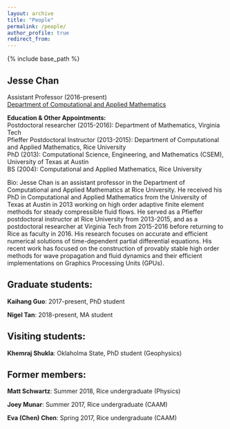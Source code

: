 ```yaml
---
layout: archive
title: "People"
permalink: /people/
author_profile: true
redirect_from: 
---
```


{% include base_path %}

<h2><strong>Jesse Chan</strong></h2>

<p>Assistant Professor (2016-present)<br />
<a href="http://www.caam.rice.edu" target="_blank" rel="noopener noreferrer">Department of Computational and Applied Mathematics</a><br />
<p><strong>Education &amp; Other Appointments:</strong><br />
Postdoctoral researcher (2015-2016): Department of Mathematics, Virginia Tech<br />
Pfieffer Postdoctoral Instructor (2013-2015): Department of Computational and Applied Mathematics, Rice University<br />
PhD (2013): Computational Science, Engineering, and Mathematics (CSEM), University of Texas at Austin<br />
BS (2004): Computational and Applied Mathematics, Rice University </p>

Bio: Jesse Chan is an assistant professor in the Department of Computational and Applied Mathematics at Rice University.  He received his PhD in Computational and Applied Mathematics from the University of Texas at Austin in 2013 working on high order adaptive finite element methods for steady compressible fluid flows.  He served as a Pfieffer postdoctoral instructor at Rice University from 2013-2015, and as a postdoctoral researcher at Virginia Tech from 2015-2016 before returning to Rice as faculty in 2016. His research focuses on accurate and efficient numerical solutions of time-dependent partial differential equations. His recent work has focused on the construction of provably stable high order methods for wave propagation and fluid dynamics and their efficient implementations on Graphics Processing Units (GPUs).  

<h2><strong>Graduate students:</strong></h2>
<p><strong>Kaihang Guo</strong>: 2017-present, PhD student<br />
<p><strong>Nigel Tan</strong>: 2018-present, MA student<br />


<h2><strong>Visiting students:</strong></h2>
<p><strong>Khemraj Shukla</strong>: Oklaholma State, PhD student (Geophysics)<br />


<h2><strong>Former members:</strong></h2>

<p><strong>Matt Schwartz</strong>: Summer 2018, Rice undergraduate (Physics)<br />
<p><strong>Joey Munar</strong>: Summer 2017, Rice undergraduate (CAAM)<br />
<p><strong>Eva (Chen) Chen</strong>: Spring 2017, Rice undergraduate (CAAM)<br />
